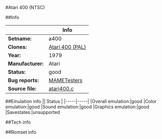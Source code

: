 #Atari 400 (NTSC)

##Info

||Info|
|-----|-----|
|**Setname:**|a400
|**Clones:**|[Atari 400 (PAL)](a400pal.md)
|**Year:**|1979
|**Manufacturer:**|Atari
|**Status:**|good
|**Bug reports:**|[MAMETesters](http://mametesters.org/view_all_set.php?type=1&temporary=y&search=atari400.c)
|**Source file:**|[atari400.c](https://github.com/mamedev/mame/blob/master/src/mess/drivers/atari400.c)

##Emulation info
|| Status |
|-----|-----|
|Overall emulation:|good
|Color emulation:|good
|Sound emulation:|good
|Graphics emulation:|good
|Savestates:|unsupported

##Tech info

##Romset info

<!--- START OF EDITED COMMENT DO NOT TOUCH TEXT ABOVE-->
